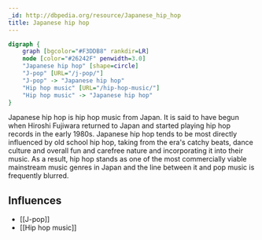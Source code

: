 ```yaml
---
_id: http://dbpedia.org/resource/Japanese_hip_hop
title: Japanese hip hop
---
```


```dot
digraph {
	graph [bgcolor="#F3DDB8" rankdir=LR]
	node [color="#26242F" penwidth=3.0]
	"Japanese hip hop" [shape=circle]
	"J-pop" [URL="/j-pop/"]
	"J-pop" -> "Japanese hip hop"
	"Hip hop music" [URL="/hip-hop-music/"]
	"Hip hop music" -> "Japanese hip hop"
}
```

Japanese hip hop is hip hop music from Japan. It is said to have begun when Hiroshi Fujiwara returned to Japan and started playing hip hop records in the early 1980s. Japanese hip hop tends to be most directly influenced by old school hip hop, taking from the era's catchy beats, dance culture and overall fun and carefree nature and incorporating it into their music. As a result, hip hop stands as one of the most commercially viable mainstream music genres in Japan and the line between it and pop music is frequently blurred.

## Influences

- [[J-pop]]
- [[Hip hop music]]
